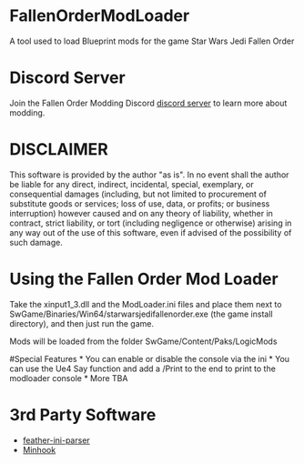 # FallenOrderModLoader
A tool used to load Blueprint mods for the game Star Wars Jedi Fallen Order

# Discord Server
Join the Fallen Order Modding Discord [discord server](https://discord.gg/TBsZZYFN2r) to learn more about modding.

# DISCLAIMER
This software is provided by the author "as is". In no event shall the author be liable for any direct, indirect, incidental, special, exemplary, or consequential damages (including, but not limited to procurement of substitute goods or services; loss of use, data, or profits; or business interruption) however caused and on any 
theory of liability, whether in contract, strict liability, or tort (including negligence or otherwise) arising in any way out of the use of this software, even if advised of the possibility of such damage.

# Using the Fallen Order Mod Loader
Take the xinput1_3.dll and the ModLoader.ini files and place them next to SwGame/Binaries/Win64/starwarsjedifallenorder.exe (the game install directory), and then just run the game.

Mods will be loaded from the folder SwGame/Content/Paks/LogicMods

#Special Features
	* You can enable or disable the console via the ini
	* You can use the Ue4 Say function and add a /Print to the end to print to the modloader console
	* More TBA

# 3rd Party Software
  * [feather-ini-parser](https://github.com/Turbine1991/cpp-feather-ini-parser)
  * [Minhook](https://github.com/TsudaKageyu/minhook)